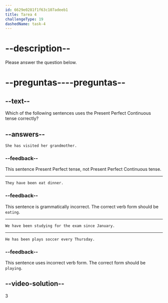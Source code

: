 ```yaml
---
id: 6629e0281f1f63c107adeeb1
title: Tarea 4
challengeType: 19
dashedName: task-4
---
```


# --description--

Please answer the question below.

# --preguntas----preguntas--

## --text--

Which of the following sentences uses the Present Perfect Continuous tense correctly?

## --answers--

`She has visited her grandmother.`

### --feedback--

This sentence Present Perfect tense, not Present Perfect Continuous tense.

---

`They have been eat dinner.`

### --feedback--

This sentence is grammatically incorrect. The correct verb form should be `eating`.

---

`We have been studying for the exam since January.`

---

`He has been plays soccer every Thursday.`

### --feedback--

This sentence uses incorrect verb form. The correct form should be `playing`.

## --video-solution--

3
